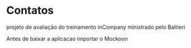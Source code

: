 # Contatos
projeto de avaliação do treinamento inCompany ministrado pelo Baltieri

Antes de baixar a aplicacao importar o Mockoon 
